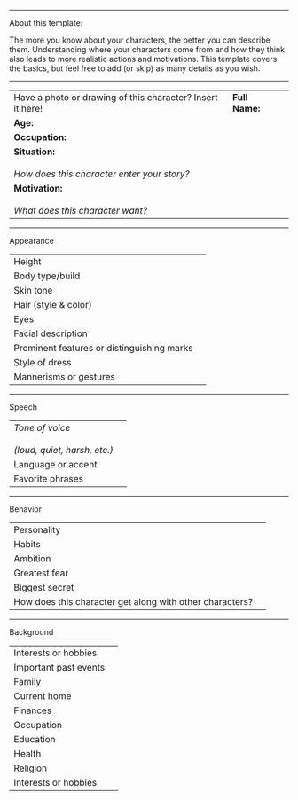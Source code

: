 
---

About this template:

The more you know about your characters, the better you can describe them. Understanding where your characters come from and how they think also leads to more realistic actions and motivations. This template covers the basics, but feel free to add (or skip) as many details as you wish.

---

  

|   |   |   |
|---|---|---|
|Have a photo or drawing of this character? Insert it here!|**Full Name:**||
|**Age:**||
|**Occupation:**||
|**Situation:**<br><br>_How does this character enter your story?_||
|**Motivation:**<br><br>_What does this character want?_||

  

---

Appearance

  

|   |   |
|---|---|
|Height||
|Body type/build||
|Skin tone||
|Hair (style & color)||
|Eyes||
|Facial description||
|Prominent features or distinguishing marks||
|Style of dress||
|Mannerisms or gestures||

  

---

Speech

|   |   |
|---|---|
|_Tone of voice_<br><br>_(loud, quiet, harsh, etc.)_||
|Language or accent||
|Favorite phrases||

  

---

Behavior

|   |   |
|---|---|
|Personality||
|Habits||
|Ambition||
|Greatest fear||
|Biggest secret||
|How does this character get along with other characters?||

  

  

---

Background

|   |   |
|---|---|
|Interests or hobbies||
|Important past events||
|Family||
|Current home||
|Finances||
|Occupation||
|Education||
|Health||
|Religion||
|Interests or hobbies||